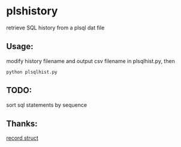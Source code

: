 # plshistory
retrieve SQL history from a plsql dat file

## Usage:
modify history filename and output csv filename in plsqlhist.py, then
```
python plsqlhist.py
```

## TODO:
sort sql statements by sequence

## Thanks:
[record struct](http://forums.allroundautomations.com/ubb/ubbthreads.php?ubb=showflat&Number=13534#Post13534)


